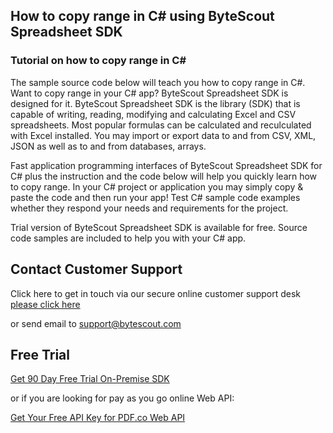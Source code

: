 ## How to copy range in C# using ByteScout Spreadsheet SDK

### Tutorial on how to copy range in C#

The sample source code below will teach you how to copy range in C#. Want to copy range in your C# app? ByteScout Spreadsheet SDK is designed for it. ByteScout Spreadsheet SDK is the library (SDK) that is capable of writing, reading, modifying and calculating Excel and CSV spreadsheets. Most popular formulas can be calculated and reculculated with Excel installed. You may import or export data to and from CSV, XML, JSON as well as to and from databases, arrays.

Fast application programming interfaces of ByteScout Spreadsheet SDK for C# plus the instruction and the code below will help you quickly learn how to copy range. In your C# project or application you may simply copy & paste the code and then run your app! Test C# sample code examples whether they respond your needs and requirements for the project.

Trial version of ByteScout Spreadsheet SDK is available for free. Source code samples are included to help you with your C# app.

## Contact Customer Support

Click here to get in touch via our secure online customer support desk [please click here](https://bytescout.zendesk.com/hc/en-us/requests/new?subject=ByteScout%20Spreadsheet%20SDK%20Question)

or send email to [support@bytescout.com](mailto:support@bytescout.com?subject=ByteScout%20Spreadsheet%20SDK%20Question) 

## Free Trial

[Get 90 Day Free Trial On-Premise SDK](https://bytescout.com/download/web-installer?utm_source=github-readme)

or if you are looking for pay as you go online Web API:

[Get Your Free API Key for PDF.co Web API](https://pdf.co/documentation/api?utm_source=github-readme)